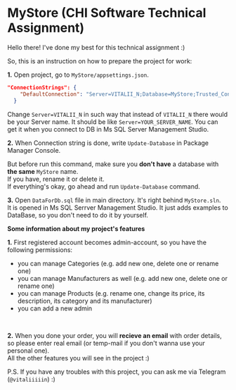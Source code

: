 # MyStore (CHI Software Technical Assignment)
Hello there!
I've done my best for this technical assignment :)

So, this is an instruction on how to prepare the project for work:
<br />

  **1.** Open project, go to ```MyStore/appsettings.json```.
```json
"ConnectionStrings": {
    "DefaultConnection": "Server=VITALII_N;Database=MyStore;Trusted_Connection=True;MultipleActiveResultSets=True"
  }
```
Change ```Server=VITALII_N``` in such way that instead of ```VITALII_N``` there would be your Server name.
It should be like ```Server=YOUR_SERVER_NAME```.
You can get it when you connect to DB in Ms SQL Server Management Studio.

  **2.** When Connection string is done, write ```Update-Database``` in Package Manager Console.
  
  But before run this command, make sure you **don't have** a database with **the same** ```MyStore``` name.
  <br />
  If you have, rename it or delete it.
  <br />
  If everything's okay, go ahead and run ```Update-Database``` command.
  <br />
  
  **3.** Open ```DataForDb.sql``` file in main directory. It's right behind ```MyStore.sln```.
  <br />
  It is opened in Ms SQL Serrver Management Studio.
  It just adds examples to DataBase, so you don't need to do it by yourself.

**Some information about my project's features**

**1.** First registered account becomes admin-account, so you have the following permissions:
   - you can manage Categories (e.g. add new one, delete one or rename one)
   - you can manage Manufacturers as well (e.g. add new one, delete one or rename one)
   - you can manage Products (e.g. rename one, change its price, its description, its category and its manufacturer)
   - you can add a new admin
<br />

**2.** When you done your order, you will **recieve an email** with order details, so please enter real email 
(or temp-mail if you don't wanna use your personal one).
<br />
All the other features you will see in the project :)

P.S. If you have any troubles with this project, you can ask me via Telegram (```@vitaliiiiin```) :)
